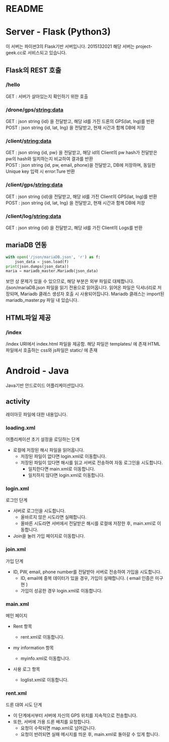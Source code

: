 README
===

# Server - Flask (Python3)
이 서버는 파이썬3의 Flask기반 서버입니다.
2015132021
해당 서버는 project-geek.cc로 서비스되고 있습니다.

## Flask의 REST 호출

### /hello
GET : 서버가 살아있는지 확인하기 위한 호출

### /drone/gps/<string:data>
GET : json string {id} 을 전달받고, 해당 id를 가진 드론의  GPS(lat, lng)를 반환  
POST : json string {id, lat, lng} 을 전달받고, 현재 시간과 함께 DB에 저장

### /client/<string:data>
GET : json string {id, pw} 을 전달받고, 해당 id의 Client의 pw hash가 전달받은 pw의 hash와 일치하는지 비교하여 결과를 반환  
POST : json string {id, pw, email, phone}을 전달받고, DB에 저장하며, 동일한 Unique key 입력 시 error:Ture 반환 

### /client/gps/<string:data>
GET : json string {id}을 전달받고, 해당 id를 가진 Client의  GPS(lat, lng)를 반환
POST : json string {id, lat, lng} 을 전달받고, 현재 시간과 함께 DB에 저장

### /client/log/<string:data>
GET : json string {id} 을 전달받고, 해당 id를 가진 Client의 Logs를 반환

## mariaDB 연동
``` python
with open('/json/mariaDB.json', 'r') as f:
    json_data = json.load(f)
print(json.dumps(json_data))
maria = mariadb_master.Mariadb(json_data)
```
보안 상 문제가 있을 수 있으므로, 해당 부분은 외부 파일로 대체합니다.
/json/mariaDB.json 파일을 읽기 전용으로 읽어옵니다.
읽어온 파일은 딕셔너리로 저장되며, Mariadb 클래스 생성자 호출 시 사용되어집니다.
Mariadb 클래스는 import된 mariadb_master.py 파일 내 있습니다.

## HTML파일 제공
### /index
/index URI에서 index.html 파일을 제공함. 해당 파일은 templates/ 에 존재
HTML파일에서 호출하는 css와 js파일은 static/ 에 존재


# Android - Java
Java기반 안드로이드 어플리케이션입니다.

## activity
레이아웃 파일에 대한 내용입니다.

### loading.xml
어플리케이션 초기 설정을 로딩하는 단계 
- 로컬에 저장된 해시 파일을 읽어옵니다.
    - 저장된 파일이 없다면 login.xml로 이동합니다.
    - 저장된 파일이 있다면 해시를 읽고 서버로 전송하여 자동 로그인을 시도합니다.
        - 일치한다면 main.xml로 이동합니다.
        - 일치하지 않다면 login.xml로 이동합니다.

### login.xml
로그인 단계
- 서버로 로그인을 시도합니다.
    - 올바르지 않은 시도라면 실패합니다.
    - 올바른 시도라면 서버에서 전달받은 해시를 로컬에 저장한 후, main.xml로 이동합니다.
- Join을 눌러 가입 페이지로 이동합니다.

### join.xml
가입 단계
- ID, PW, email, phone number를 전달받아 서버로 전송하여 가입을 시도합니다.
    - ID, email에 중복 데이터가 있을 경우, 가입이 실패합니다. ( email 인증은 미구현 )
    - 가입이 성공한 경우 login.xml로 이동합니다.

### main.xml
메인 페이지
- Rent 항목
    - rent.xml로 이동합니다.
    
- my information 항목
    - myinfo.xml로 이동합니다.
- 사용 로그 항목
    - loglist.xml로 이동합니다.

### rent.xml
드론 대여 시도 단계
- 이 단계에서부터 서버에 자신의 GPS 위치를 지속적으로 전송합니다.
- 또한, 서버에 가용 드론 배치를 요청합니다.
    - 요청이 수락되면 map.xml로 넘어갑니다.
    - 요청이 반려되면 실패 메시지를 띄운 후, main.xml로 돌아갈 수 있게 합니다.

### 